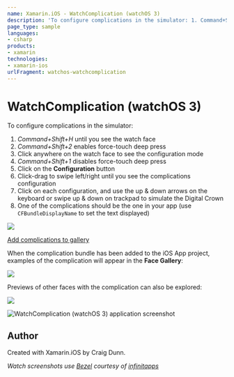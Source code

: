 ```yaml
---
name: Xamarin.iOS - WatchComplication (watchOS 3)
description: 'To configure complications in the simulator: 1. Command+Shift+H until you see the watch face 2. Command+Shift+2 enables force-touch deep press 3....'
page_type: sample
languages:
- csharp
products:
- xamarin
technologies:
- xamarin-ios
urlFragment: watchos-watchcomplication
---
```

# WatchComplication (watchOS 3)

To configure complications in the simulator:

1. *Command+Shift+H* until you see the watch face
2. *Command+Shift+2* enables force-touch deep press
3. Click anywhere on the watch face to see the configuration mode
4. *Command+Shift+1* disables force-touch deep press
5. Click on the **Configuration** button
6. Click-drag to swipe left/right until you see the complications configuration
7. Click on each configuration, and use the up & down arrows on the keyboard or swipe up & down on trackpad to simulate the Digital Crown
8. One of the complications should be the one in your app (use `CFBundleDisplayName` to set the text displayed)

![](Screenshots/configure-complications.png)


[Add complications to gallery](https://developer.apple.com/library/prerelease/content/releasenotes/WatchKit/AddingComplications/)

When the complication bundle has been added to the iOS App project, examples of the complication will appear in the **Face Gallery**:

![](Screenshots/gallery2-sml.png)

Previews of other faces with the complication can also be explored:

![](Screenshots/gallery1-sml.png)

![WatchComplication (watchOS 3) application screenshot](Screenshots/complication-scribble.png "WatchComplication (watchOS 3) application screenshot")

## Author

Created with Xamarin.iOS by Craig Dunn.

*Watch screenshots use [Bezel] courtesy of [infinitapps]*  

[Bezel]:http://infinitapps.com/bezel/
[infinitapps]:http://infinitapps.com/
